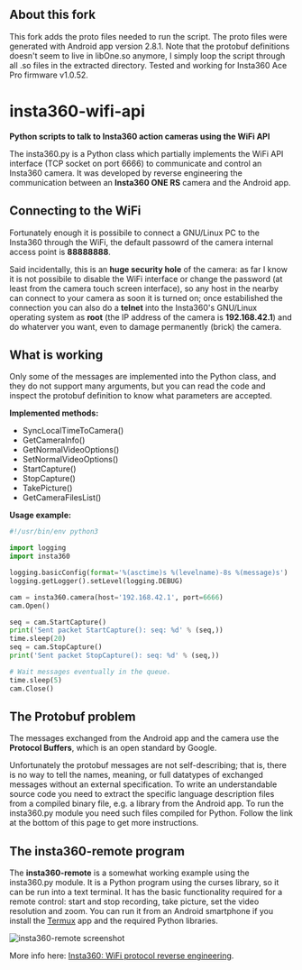 ## About this fork
This fork adds the proto files needed to run the script.
The proto files were generated with Android app version 2.8.1.
Note that the protobuf definitions doesn't seem to live in libOne.so anymore, I simply loop the script through all .so files in the extracted directory.
Tested and working for Insta360 Ace Pro firmware v1.0.52.

# insta360-wifi-api

**Python scripts to talk to Insta360 action cameras using the WiFi API**

The insta360.py is a Python class which partially implements the 
WiFi API interface (TCP socket on port 6666) to communicate and 
control an Insta360 camera. It was developed by reverse 
engineering the communication between an **Insta360 ONE RS** 
camera and the Android app.

## Connecting to the WiFi

Fortunately enough it is possibile to connect a GNU/Linux PC to 
the Insta360 through the WiFi, the default passowrd of the 
camera internal access point is **88888888**.

Said incidentally, this is an **huge security hole** of the 
camera: as far I know it is not possibile to disable the WiFi 
interface or change the password (at least from the camera touch 
screen interface), so any host in the nearby can connect to your 
camera as soon it is turned on; once estabilished the connection 
you can also do a **telnet** into the Insta360's GNU/Linux 
operating system as **root** (the IP address of the camera is 
**192.168.42.1**) and do whaterver you want, even to damage 
permanently (brick) the camera.

## What is working

Only some of the messages are implemented into the Python
class, and they do not support many arguments, but you can
read the code and inspect the protobuf definition to know
what parameters are accepted.

**Implemented methods:**

* SyncLocalTimeToCamera()
* GetCameraInfo()
* GetNormalVideoOptions()
* SetNormalVideoOptions()
* StartCapture()
* StopCapture()
* TakePicture()
* GetCameraFilesList()

**Usage example:**

```python
#!/usr/bin/env python3

import logging
import insta360

logging.basicConfig(format='%(asctime)s %(levelname)-8s %(message)s')
logging.getLogger().setLevel(logging.DEBUG)

cam = insta360.camera(host='192.168.42.1', port=6666)
cam.Open()

seq = cam.StartCapture()
print('Sent packet StartCapture(): seq: %d' % (seq,))
time.sleep(20)
seq = cam.StopCapture()
print('Sent packet StopCapture(): seq: %d' % (seq,))

# Wait messages eventually in the queue.
time.sleep(5)
cam.Close()
```

## The Protobuf problem

The messages exchanged from the Android app and the camera
use the **Protocol Buffers**, which is an open standard by Google.

Unfortunately the protobuf messages are not self-describing; 
that is, there is no way to tell the names, meaning, or full 
datatypes of exchanged messages without an external 
specification. To write an understandable source code you need 
to extract the specific language description files from a 
compiled binary file, e.g. a library from the Android app. To 
run the insta360.py module you need such files compiled for 
Python. Follow the link at the bottom of this page to get more 
instructions.

## The insta360-remote program

The **insta360-remote** is a somewhat working example using the 
insta360.py module. It is a Python program using the curses 
library, so it can be run into a text terminal. It has the basic 
functionality required for a remote control: start and stop 
recording, take picture, set the video resolution and zoom. You 
can run it from an Android smartphone if you install the 
[Termux](https://termux.dev/en/) app and the required Python 
libraries.

![insta360-remote screenshot](img/insta360-remote.png "insta360-remote screenshot")


More info here: [Insta360: WiFi protocol reverse engineering](https://www.rigacci.org/wiki/doku.php/doc/appunti/hardware/insta360_one_rs_wifi_reverse_engineering).
